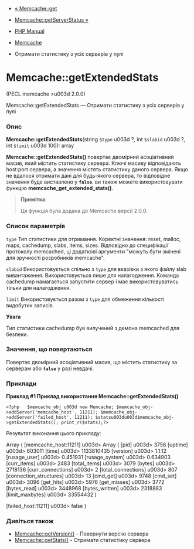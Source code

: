 - [« Memcache::get](memcache.get.md)
- [Memcache::getServerStatus »](memcache.getserverstatus.md)

- [PHP Manual](index.md)
- [Memcache](class.memcache.md)
- Отримати статистику з усіх серверів у пулі

# Memcache::getExtendedStats

(PECL memcache \>u003d 2.0.0)

Memcache::getExtendedStats — Отримати статистику з усіх серверів у пулі

### Опис

**Memcache::getExtendedStats**(string `$type` u003d ?, int `$slabid` u003d ?,
int `$limit` u003d 100): array

**Memcache::getExtendedStats()** повертає двомірний асоціативний
масив, який містить статистику сервера. Ключі масиву відповідають
host:port сервера, а значення містять статистику даного сервера.
Якщо не вдалося отримати дані для будь-якого сервера, то
відповідне значення буде виставлено у **`false`**. ви також можете
використовувати функцію **memcache_get_extended_stats()**.

> **Примітка**:
>
> Ця функція була додана до Memcache версії 2.0.0.

### Список параметрів

`type`
Тип статистики для отримання. Коректні значення: reset, malloc, maps,
cachedump, slabs, items, sizes. Відповідно до специфікації
протоколу memcached, ці додаткові аргументи "можуть бути змінені
для зручності розробників memcache".

`slabid`
Використовується спільно з `type` для вказівки з якого файлу slab
вивантаження. Використовується лише для налагодження. Команда cachedump
намагається запустити сервер і має використовуватись тільки для налагодження.

`limit`
Використовується разом з `type` для обмеження кількості видобутих
записів.

**Увага**

Тип статистики cachedump був вилучений з демона memcached для
безпеки.

### Значення, що повертаються

Повертає двомірний асоціативний масив, що містить статистику за
серверам або **`false`** у разі невдачі.

### Приклади

**Приклад #1 Приклад використання **Memcache::getExtendedStats()****

`<?php   $memcache_obj u003d new Memcache; $memcache_obj->addServer('memcache_host', 11211); $memcache_obj->addServer('failed_host', 11211); $statsu003du003d$memcache_obj->getExtendedStats(); print_r($stats);?> `

Результат виконання цього прикладу:

Array
(
[memcache_host:11211] u003d> Array
(
[pid] u003d> 3756
[uptime] u003d> 603011
[time] u003d> 1133810435
[version] u003d> 1.1.12
[rusage_user] u003d> 0.451931
[rusage_system] u003d> 0.634903
[curr_items] u003d> 2483
[total_items] u003d> 3079
[bytes] u003d> 2718136
[curr_connections] u003d> 2
[total_connections] u003d> 807
[connection_structures] u003d> 13
[cmd_get] u003d> 9748
[cmd_set] u003d> 3096
[get_hits] u003d> 5976
[get_misses] u003d> 3772
[bytes_read] u003d> 3448968
[bytes_written] u003d> 2318883
[limit_maxbytes] u003d> 33554432
)

[failed_host:11211] u003d> false
)

### Дивіться також

- [Memcache::getVersion()](memcache.getversion.md) - Повернути версію
сервера
- [Memcache::getStats()](memcache.getstats.md) - Отримати статистику
сервера
